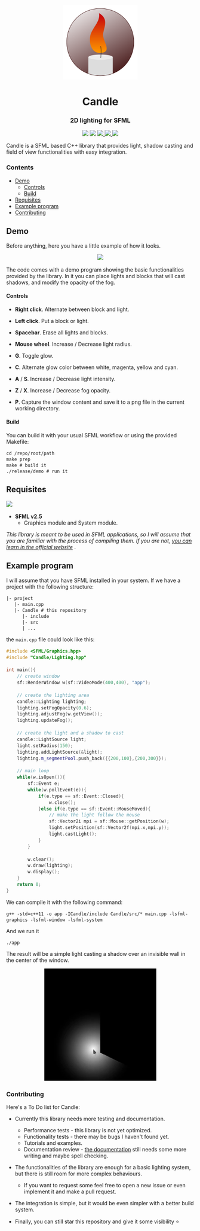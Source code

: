 <p align="center"><a href="https://miguelmj.github.io/Candle"><img src="doc/logo.svg" alt="logo" height="200px"/></a></p>
<h1 align="center">Candle</h1>
<h3 align="center">2D lighting for SFML</h3>
<p align="center">
<img src="https://img.shields.io/badge/C++-11-informational">
<img src="https://img.shields.io/badge/SFML-2.5-informational">
<a href="https://miguelmj.github.io/Candle">
    <img src="https://img.shields.io/badge/code-documented-success"/>
</a>
<a href="https://github.com/MiguelMJ/Candle">
    <img src="https://img.shields.io/github/repo-size/MiguelMJ/Candle"/>
</a>
<a href="LICENSE">
    <img src="https://img.shields.io/badge/license-MIT-informational"/>
</a>
</p>


Candle is a SFML based C++ library that provides light, shadow casting and field of view  functionalities with easy integration.

### Contents

- [Demo](#Demo)
  - [Controls](#Controls)
  - [Build](#Build)
- [Requisites](#Requisites)
- [Example program](#Example-program)
- [Contributing](#Contributing)

## Demo

Before anything, here you have a little example of how it looks.

<p align="center"><img src="doc/img/demo.gif" height="450"></p>

The code comes with a demo program showing the basic functionalities provided by the library. In it you can place lights and blocks that will cast shadows, and modify the opacity of the fog.

#### Controls

- **Right click**. Alternate between block and light.
- **Left click**. Put a block or light.
- **Spacebar**. Erase all lights and blocks. 

- **Mouse wheel**. Increase / Decrease light radius.

- **G**. Toggle glow.
- **C**. Alternate glow color between white, magenta, yellow and cyan. 
- **A** / **S**. Increase / Decrease light intensity. 

- **Z** / **X**. Increase / Decrease fog opacity.

- **P**. Capture  the window content and save it to a png file in the current working directory.

#### Build

You can build it with your usual SFML workflow or using the provided Makefile:

```shell
cd /repo/root/path
make prep
make # build it
./release/demo # run it
```

## Requisites

<img src="https://www.sfml-dev.org/download/goodies/sfml-icon.svg" height="50">

- **SFML v2.5** 
  - Graphics module and System module.

_This library is meant to be used in SFML applications, so I will assume that you are familiar with the process of compiling them. If you are not, [you can learn in the official website](https://www.sfml-dev.org/tutorials/2.5/)_ . 

## Example program

I will assume that you have SFML installed in your system. If we have a project with the following structure:

```
|- project
   |- main.cpp
   |- Candle # this repository
      |- include
      |- src
      | ...
```

the `main.cpp` file could look like this:

```C++
#include <SFML/Graphics.hpp>
#include "Candle/Lighting.hpp"

int main(){
    // create window
    sf::RenderWindow w(sf::VideoMode(400,400), "app");
    
    // create the lighting area
	candle::Lighting lighting;
    lighting.setFogOpacity(0.6);
    lighting.adjustFog(w.getView());
    lighting.updateFog();
    
    // create the light and a shadow to cast
    candle::LightSource light;
    light.setRadius(150);
    lighting.addLightSource(&light);
    lighting.m_segmentPool.push_back({{200,100},{200,300}});
    
    // main loop
    while(w.isOpen()){
        sf::Event e;
        while(w.pollEvent(e)){
            if(e.type == sf::Event::Closed){
                w.close();
            }else if(e.type == sf::Event::MouseMoved){
                // make the light follow the mouse
                sf::Vector2i mpi = sf::Mouse::getPosition(w);
                light.setPosition(sf::Vector2f(mpi.x,mpi.y));
                light.castLight();
            }
        }
        
        w.clear();
        w.draw(lighting);
        w.display();
    }
	return 0;
}

```

We can compile it with the following command:

```shell
g++ -std=c++11 -o app -ICandle/include Candle/src/* main.cpp -lsfml-graphics -lsfml-window -lsfml-system
```

And we run it

```shell
./app
```

The result will be a simple light casting a shadow over an invisible wall in the center of the window.

<p align="center"><img src="doc/img/example.gif" height="300"/></p>

### Contributing

Here's a To Do list for Candle:

- Currently this library needs more testing and documentation.

  - Performance tests - this library is not yet optimized.
  - Functionality tests - there may be bugs I haven't found yet.
  - Tutorials and examples.
  - Documentation review - [the documentation](https://miguelmj.github.io/Candle) still needs some more writing and maybe spell checking.

- The functionalities of the library are enough for a basic lighting system, but there is still room for more complex behaviours.

  - If you want to request some feel free to open a new issue or even implement it and make a pull request.

- The integration is simple, but it would be even simpler with a better build system.

- Finally, you can still star this repository and give it some visibility :star:

  
